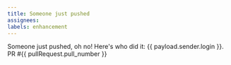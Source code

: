 ```yaml
---
title: Someone just pushed
assignees:
labels: enhancement
---
```

Someone just pushed, oh no! Here's who did it: {{ payload.sender.login }}.
PR #{{ pullRequest.pull_number }}

